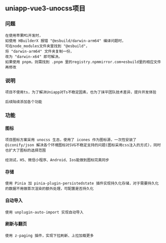 ## uniapp-vue3-unocss项目


### 问题
```
在使用苹果M1开发时，
如使用 HBuilderX 报错 "@esbuild/darwin-arm64" 编译问题时，
可在node_modules文件夹里找到 "@esbuild"，
将 "darwin-arm64" 文件夹复制一份，
改为 "darwin-x64" 即可解决。
如果使用 pnpm，则需找到 .pnpm 里的registry.npmmirror.com+esbuild里的相应文件再修改
```

### 说明
```
项目不使用ts，为了解决Uniapp对Ts不稳定因素，也为了抹平团队技术差异，提升开发体验
```
```
后续陆续添加各个功能
```

### 功能

#### 图标
```
项目图标方案采用 unocss 生态，使用了 icones 作为图标源，一次性安装了 @iconify/json 解决各个环境图标对SVG不稳定支持的问题(图标采用css注入的方式)，同时也扩大了图标的选择范围

经测试，H5、微信小程序、Android、Ios能做到图标完美同步
```

#### 存储
```
使用 Pinia 加 pinia-plugin-persistedstate 插件实现持久化存储，对于需要持久化的数据不用做首次渲染的额外处理，可配置是否持久化
```

#### 自动导入
```
使用 unplugin-auto-import 实现自动导入
```

#### 刷新与翻页
```
使用 z-paging 插件，实现下拉刷新、上拉加载更多
```